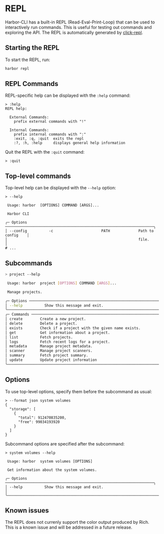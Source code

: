 # REPL

Harbor-CLI has a built-in REPL (Read-Eval-Print-Loop) that can be used to interactively run commands. This is useful for testing out commands and exploring the API. The REPL is automatically generated by [click-repl](https://github.com/click-contrib/click-repl).


## Starting the REPL
To start the REPL, run:

```bash
harbor repl
```


## REPL Commands

REPL-specific help can be displayed with the `:help` command:

```
> :help
REPL help:

  External Commands:
    prefix external commands with "!"

  Internal Commands:
    prefix internal commands with ":"
    :exit, :q, :quit  exits the repl
    :?, :h, :help     displays general help information
```

Quit the REPL with the `:quit` command:

```
> :quit
```



## Top-level commands
Top-level help can be displayed with the `--help` option:

```
> --help

 Usage: harbor  [OPTIONS] COMMAND [ARGS]...

 Harbor CLI

╭─ Options ────────────────────────────────────────────────────────────────────╮
│ --config          -c                      PATH             Path to config    │
│                                                            file.             │
# ...
```

## Subcommands

```bash
> project --help

 Usage: harbor  project [OPTIONS] COMMAND [ARGS]...

 Manage projects.

╭─ Options ────────────────────────────────────────────────────────────────────╮
│ --help          Show this message and exit.                                  │
╰──────────────────────────────────────────────────────────────────────────────╯
╭─ Commands ───────────────────────────────────────────────────────────────────╮
│ create        Create a new project.                                          │
│ delete        Delete a project.                                              │
│ exists        Check if a project with the given name exists.                 │
│ get           Get information about a project.                               │
│ list          Fetch projects.                                                │
│ logs          Fetch recent logs for a project.                               │
│ metadata      Manage project metadata.                                       │
│ scanner       Manage project scanners.                                       │
│ summary       Fetch project summary.                                         │
│ update        Update project information                                     │
╰──────────────────────────────────────────────────────────────────────────────╯
```

## Options

To use top-level options, specify them before the subcommand as usual:

```
> --format json system volumes
{
  "storage": [
    {
      "total": 912470835200,
      "free": 99034193920
    }
  ]
}
```

Subcommand options are specified after the subcommand:

```
> system volumes --help

 Usage: harbor  system volumes [OPTIONS]

 Get information about the system volumes.

╭─ Options ────────────────────────────────────────────────────────────────────╮
│ --help          Show this message and exit.                                  │
╰──────────────────────────────────────────────────────────────────────────────╯
```


## Known issues

The REPL does not currenly support the color output produced by Rich. This is a known issue and will be addressed in a future release.
